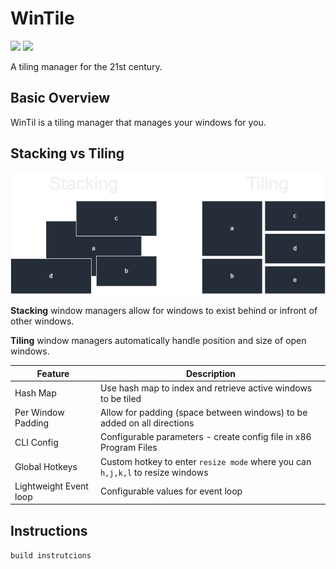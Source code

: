 # WinTile
![](https://img.shields.io/github/license/EldestHedge/WinTile?color=green&style=flat-square) ![](https://img.shields.io/github/repo-size/EldestHedge/WinTile?color=green&style=flat-square)

A tiling manager for the 21st century.

## Basic Overview
WinTil is a tiling manager that manages your windows for you.
## Stacking vs Tiling
![h](https://github.com/EldestHedge/WinTile/blob/main/images/stack%20tile%20diagram.drawio.png)

**Stacking** window managers allow for windows to exist behind or infront of other windows.

**Tiling** window managers automatically handle position and size of open windows.

|Feature|Description|
|-------|--------|
|Hash Map|Use hash map to index and retrieve active windows to be tiled|
|Per Window Padding|Allow for padding (space between windows) to be added on all directions|
|CLI Config|Configurable parameters - create config file in x86 Program Files|
|Global Hotkeys|Custom hotkey to enter ``resize mode`` where you can ``h,j,k,l`` to resize windows|
|Lightweight Event loop|Configurable values for event loop|


## Instructions
``build instrutcions``
